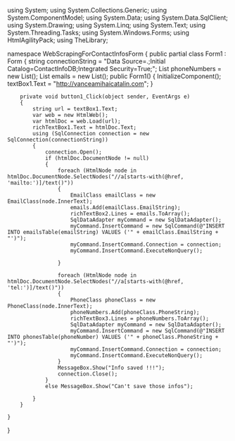 using System;
using System.Collections.Generic;
using System.ComponentModel;
using System.Data;
using System.Data.SqlClient;
using System.Drawing;
using System.Linq;
using System.Text;
using System.Threading.Tasks;
using System.Windows.Forms;
using HtmlAgilityPack;
using TheLibrary;

namespace WebScrapingForContactInfosForm
{
    public partial class Form1 : Form
    {
        string connectionString = "Data Source=.;Initial Catalog=ContactInfoDB;Integrated Security=True;";
        List<string> phoneNumbers = new List<string>();
        List<string> emails = new List<string>();
        public Form1()
        {
            InitializeComponent();
            textBox1.Text = "http://vanceamihaicatalin.com";
        }

        private void button1_Click(object sender, EventArgs e)
        {
            string url = textBox1.Text;
            var web = new HtmlWeb();
            var htmlDoc = web.Load(url);
            richTextBox1.Text = htmlDoc.Text;
            using (SqlConnection connection = new SqlConnection(connectionString))
            {
                connection.Open();
                if (htmlDoc.DocumentNode != null)
                {
                    foreach (HtmlNode node in htmlDoc.DocumentNode.SelectNodes("//a[starts-with(@href, 'mailto:')]/text()"))
                    {
                        EmailClass emailClass = new EmailClass(node.InnerText);
                        emails.Add(emailClass.EmailString);
                        richTextBox2.Lines = emails.ToArray();
                        SqlDataAdapter myCommand = new SqlDataAdapter();
                        myCommand.InsertCommand = new SqlCommand(@"INSERT INTO emailsTable(emailString) VALUES ('" + emailClass.EmailString + "')");
                        myCommand.InsertCommand.Connection = connection;
                        myCommand.InsertCommand.ExecuteNonQuery();

                    }

                    foreach (HtmlNode node in htmlDoc.DocumentNode.SelectNodes("//a[starts-with(@href, 'tel:')]/text()"))
                    {
                        PhoneClass phoneClass = new PhoneClass(node.InnerText);
                        phoneNumbers.Add(phoneClass.PhoneString);
                        richTextBox3.Lines = phoneNumbers.ToArray();
                        SqlDataAdapter myCommand = new SqlDataAdapter();
                        myCommand.InsertCommand = new SqlCommand(@"INSERT INTO phonesTable(phoneNumber) VALUES ('" + phoneClass.PhoneString + "')");
                        myCommand.InsertCommand.Connection = connection;
                        myCommand.InsertCommand.ExecuteNonQuery();
                    }
                    MessageBox.Show("Info saved !!!");
                    connection.Close();
                }
                else MessageBox.Show("Can't save those infos");
                
            }
        }

    }
}
